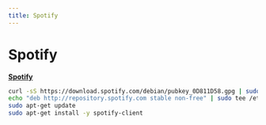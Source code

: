 ```yaml
---
title: Spotify
---
```


# Spotify

[**Spotify**](https://www.spotify.com)

```sh
curl -sS https://download.spotify.com/debian/pubkey_0D811D58.gpg | sudo apt-key add -
echo "deb http://repository.spotify.com stable non-free" | sudo tee /etc/apt/sources.list.d/spotify.list
sudo apt-get update
sudo apt-get install -y spotify-client
```
